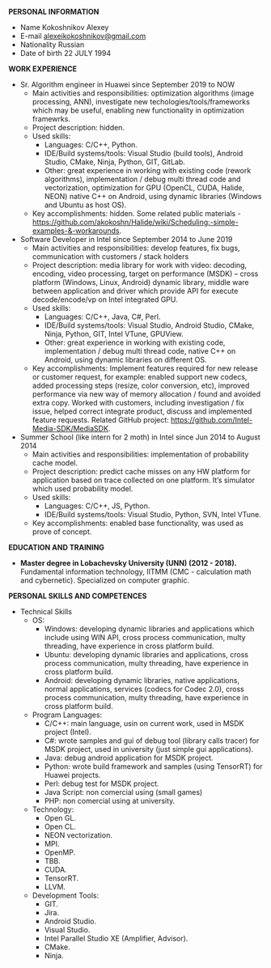 **PERSONAL INFORMATION**

* Name		Kokoshnikov Alexey
* E-mail		alexeikokoshnikov@gmail.com
* Nationality		Russian
* Date of birth		22 JULY 1994

**WORK EXPERIENCE**

* Sr. Algorithm engineer in Huawei since September 2019 to NOW
  * Main activities and responsibilities:
      optimization algorithms (image processing, ANN), investigate new techologies/tools/frameworks which may be useful, enabling new functionality in optimization framewrks.
  * Project description:
      hidden.
  * Used skills:
      * Languages: C/C++, Python.
      * IDE/Build systems/tools: Visual Studio (build tools), Android Studio, CMake, Ninja, Python, GIT, GitLab.
      * Other: great experience in working with existing code (rework algorithms), implementation / debug multi thread code and vectorization, optimization for GPU (OpenCL, CUDA, Halide, NEON) native C++ on Android, using dynamic libraries (Windows and Ubuntu as host OS).
  * Key accomplishments: hidden. Some related public materials - https://github.com/akokoshn/Halide/wiki/Scheduling:-simple-examples-&-workarounds.
* Software Developer in Intel since September 2014 to June 2019
  * Main activities and responsibilities: develop features, fix bugs, communication with customers / stack holders
  * Project description: media library for work with video: decoding, encoding, video processing, target on performance (MSDK) – cross platform  (Windows, Linux, Android) dynamic library,  middle ware between application and driver which provide API for execute decode/encode/vp on Intel integrated GPU.
  * Used skills:
      * Languages: C/C++, Java, C#, Perl.
      * IDE/Build systems/tools: Visual Studio, Android Studio, CMake, Ninja, Python, GIT, Intel VTune, GPUView.
      * Other: great experience in  working with existing code, implementation / debug multi thread code, native C++ on Android, using dynamic libraries on different OS.
  * Key accomplishments: Implement features required for new release or customer request, for example: enabled support new codecs, added processing steps (resize, color conversion, etc), improved performance via new way of memory allocation / found and avoided extra copy. Worked with customers, including investigation / fix issue, helped correct integrate product, discuss and implemented feature requests. Related GitHub project: https://github.com/Intel-Media-SDK/MediaSDK.
* Summer School (like intern for 2 moth) in Intel since Jun 2014 to August 2014
  * Main activities and responsibilities: implementation of probability cache model.
  * Project description: predict cache misses on any HW platform for application based on trace collected on one platform. It’s simulator which used probability model.
  * Used skills:
      * Languages: C/C++, JS, Python.
      * IDE/Build systems/tools: Visual Studio, Python, SVN, Intel VTune.
  * Key accomplishments: enabled base functionality, was used as prove of concept.

**EDUCATION AND TRAINING**
  * **Master degree in Lobachevsky University (UNN) (2012 - 2018).** Fundamental information technology, IITMM (CMC  - calculation math and cybernetic). Specialized on computer graphic.

**PERSONAL SKILLS AND COMPETENCES**

* Technical Skills
    * OS:
        * Windows: developing dynamic libraries and applications which include using WIN API, cross process communication, multy threading, have experience in cross platform build.
        * Ubuntu: developing dynamic libraries and applications, cross process communication, multy threading, have experience in cross platform build.
        * Android: developing dynamic libraries, native applications, normal applications, services (codecs for Codec 2.0), cross process communication, multy threading, have experience in cross platform build.
    * Program Languages:
        * C/C++: main language, usin on current work, used in MSDK project (Intel).
        * C#: wrote samples and gui of debug tool (library calls tracer) for MSDK project, used in university (just simple gui applications).
        * Java: debug android application for MSDK project.
        * Python: wrote build framework and samples (using TensorRT) for Huawei projects.
        * Perl: debug test for MSDK project.
        * Java Script: non comercial using (small games)
        * PHP: non comercial using at university.
    * Technology:
        * Open GL.
        * Open CL.
        * NEON vectorization.
        * MPI.
        * OpenMP.
        * TBB.
        * CUDA.
        * TensorRT.
        * LLVM.
    * Development Tools:
        * GIT.
        * Jira.
        * Android Studio.
        * Visual Studio.
        * Intel Parallel Studio XE (Amplifier, Advisor).
        * CMake.
        * Ninja.
